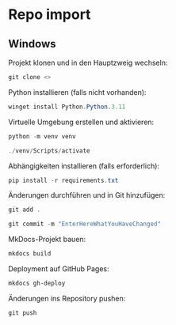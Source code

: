 # Repo import
## Windows
Projekt klonen und in den Hauptzweig wechseln:  
```powershell
git clone <>
```
Python installieren (falls nicht vorhanden):  
```powershell
winget install Python.Python.3.11
```
Virtuelle Umgebung erstellen und aktivieren:  
```powershell
python -m venv venv
```
```powershell
./venv/Scripts/activate
```
Abhängigkeiten installieren (falls erforderlich):  
```powershell
pip install -r requirements.txt
```
Änderungen durchführen und in Git hinzufügen:  
```powershell
git add .
```
```powershell
git commit -m "EnterHereWhatYouHaveChanged"
```
MkDocs-Projekt bauen:  
```powershell
mkdocs build
```
Deployment auf GitHub Pages:  
```powershell
mkdocs gh-deploy
```
Änderungen ins Repository pushen:  
```powershell
git push
```
